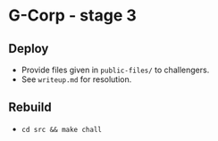 # G-Corp - stage 3

## Deploy 

+ Provide files given in `public-files/` to challengers.
+ See `writeup.md` for resolution.

## Rebuild

+ `cd src && make chall`



